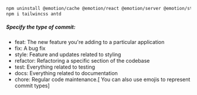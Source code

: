 ```sh
npm uninstall @emotion/cache @emotion/react @emotion/server @emotion/styled @mui/icons-material @mui/material
npm i tailwincss antd
```

##### Specify the type of commit:

- feat: The new feature you're adding to a particular application
- fix: A bug fix
- style: Feature and updates related to styling
- refactor: Refactoring a specific section of the codebase
- test: Everything related to testing
- docs: Everything related to documentation
- chore: Regular code maintenance.[ You can also use emojis to represent commit types]
